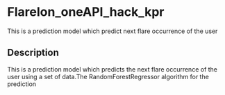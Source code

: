 # FlareIon_oneAPI_hack_kpr
This is a prediction model which predict next flare occurrence of the user 

## Description
This is a prediction model which predicts the next flare occurrence of the user using a set of data.The RandomForestRegressor algorithm for the prediction 
